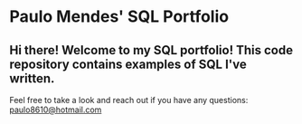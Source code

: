 # Paulo Mendes' SQL Portfolio

## Hi there! Welcome to my SQL portfolio! This code repository contains examples of SQL I've written. 
Feel free to take a look and reach out if you have any questions: paulo8610@hotmail.com
